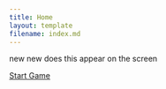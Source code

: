```yaml
---
title: Home
layout: template
filename: index.md
--- 
```

<p> new new does this appear on the screen<p>

<a href=game>Start Game</a>

